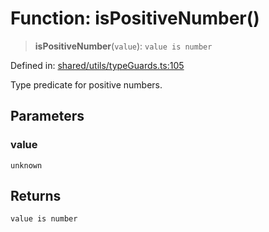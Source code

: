 # Function: isPositiveNumber()

> **isPositiveNumber**(`value`): `value is number`

Defined in: [shared/utils/typeGuards.ts:105](https://github.com/Nick2bad4u/Uptime-Watcher/blob/2a45eeb1723f8f7089001af2c92aa07d82dfe7e4/shared/utils/typeGuards.ts#L105)

Type predicate for positive numbers.

## Parameters

### value

`unknown`

## Returns

`value is number`
